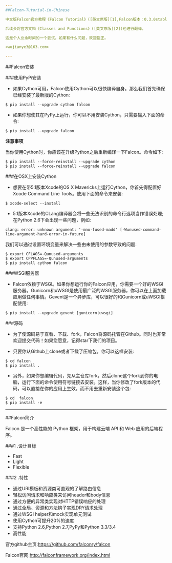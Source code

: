 ```yaml
---
##Falcon-Tutorial-in-Chinese

中文版Falcon官方教程《Falcon Tutorial》([英文原版][1],Falcon版本：0.3.0stable)。

后续会将官方文档《Classes and Functions》([英文原版][2])也进行翻译。

这是个人业余时间的一个尝试，如果有什么问题，欢迎指正。

<wujianye3@163.com>

---
```

##Falcon安装

###使用PyPi安装

- 如果Cython可用，Falcon使用Cython可以很快编译自身。那么我们首先确保已经安装了最新版的Cython:

```
$ pip install --upgrade cython falcon
```

- 如果你想使其在PyPy上运行，你可以不用安装Cython，只需要输入下面的命令:

```
$ pip install --upgrade falcon
```

**注意事项**

当你使用Cython时，你应该在升级Python之后重新编译一下Falcon。命令如下:

```
$ pip install --force-reinstall --upgrade cython
$ pip install --force-reinstall --upgrade falcon
```

###在OSX上安装Cython

- 想要在带5.1版本Xcode的OS X Mavericks上运行Cython，你首先得配置好Xcode Command Line Tools。使用下面的命令来安装:

```
$ xcode-select --install
```

- 5.1版本Xcode的CLang编译器会将一些无法识别的命令行选项当作错误处理;在Python 2.6下会出现一些问题，例如:

```
clang: error: unknown argument: '-mno-fused-madd' [-Wunused-command-line-argument-hard-error-in-future]
```

我们可以通过设置环境变量来解决一些由未使用的参数导致的问题:

```
$ export CFLAGS=-Qunused-arguments
$ export CPPFLAGS=-Qunused-arguments
$ pip install cython falcon
```

###WSGI服务器

- Falcon依赖于WSGI。如果你想运行你的Falcon应用，你需要一个好的WSGI服务器。Gunicorn和uWSGI是使用最广泛的WSGI服务器，你可以在上面加载应用做任何事情。Gevent是一个异步库，可以很好的和Gunicorn或uWSGI搭配使用:

```
$ pip install --upgrade gevent [gunicorn|uwsgi]
```

###源码

- 为了使源码易于查看、下载、fork，Falcon将源码托管在Github。同时也非常欢迎提交代码！如果您愿意，记得star下我们的项目。

- 只要你从Github上clone或者下载了压缩包，你可以这样安装:

```
$ cd falcon
$ pip install .
```

- 另外，如果你想编辑代码，先从主仓库fork，然后clone这个fork到你的电脑，运行下面的命令使用符号链接去安装。这样，当你修改了fork版本的代码，可以直接在你的应用上生效，而不用去重新安装这个包:

```
$ cd  falcon
$ pip install -e
```

---
##Falcon简介

Falcon 是一个高性能的 Python 框架，用于构建云端 API 和 Web 应用的后端程序。

###1 .设计目标

- Fast
- Light
- Flexible

###2 .特性

- 通过URI模板和资源类可直观的了解路由信息
- 轻松访问请求和响应类来访问header和body信息
- 通过方便的异常类实现对HTTP错误响应的处理
- 通过全局、资源和方法钩子实现DRY请求处理
- 通过WSGI helper和mock实现单元测试
- 使用Cython可提升20%的速度
- 支持Python 2.6,Python 2.7,PyPy和Python 3.3/3.4
- 高性能

官方github主页:<https://github.com/falconry/falcon>

Falcon官网:<http://falconframework.org/index.html>

[1]:http://falcon.readthedocs.org/en/stable/user/tutorial.html
[2]:http://falcon.readthedocs.org/en/stable/api/index.html
